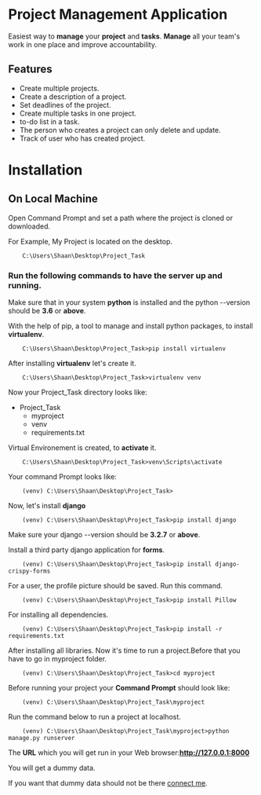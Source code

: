 # Project Management Application

Easiest way to **manage** your **project** and **tasks**. **Manage** all your team's work in one place and improve accountability.

## Features

* Create multiple projects.
* Create a description of a project.
* Set deadlines of the project.
* Create multiple tasks in one project.
* to-do list in a task.
* The person who creates a project can only delete and update.
* Track of user who has created project.

# Installation

## On Local Machine

Open Command Prompt and set a path where the project is cloned or downloaded.

For Example, My Project is located on the desktop.

```Command Prompt
    C:\Users\Shaan\Desktop\Project_Task
```

### Run the following commands to have the server up and running.

Make sure that in your system **python** is installed and the python --version should be **3.6** or **above**.

With the help of pip, a tool to manage and install python packages, to install **virtualenv**.

```Command Prompt
    C:\Users\Shaan\Desktop\Project_Task>pip install virtualenv
```
After installing **virtualenv** let's create it.

```Command Prompt
    C:\Users\Shaan\Desktop\Project_Task>virtualenv venv
```

Now your Project_Task directory looks like:

* Project_Task
    * myproject
    * venv
    * requirements.txt

Virtual Environement is created, to **activate** it.

```Command Prompt
    C:\Users\Shaan\Desktop\Project_Task>venv\Scripts\activate
```

Your command Prompt looks like:

```Command Prompt
    (venv) C:\Users\Shaan\Desktop\Project_Task>
```

Now, let's install **django**

```Command Prompt
    (venv) C:\Users\Shaan\Desktop\Project_Task>pip install django
```

Make sure your django --version should be **3.2.7** or **above**.

Install a third party django application for **forms**.

```Command Prompt
    (venv) C:\Users\Shaan\Desktop\Project_Task>pip install django-crispy-forms
```

For a user, the profile picture should be saved. Run this command.

```Command Prompt
    (venv) C:\Users\Shaan\Desktop\Project_Task>pip install Pillow
```

For installing all dependencies.

```Command Prompt
    (venv) C:\Users\Shaan\Desktop\Project_Task>pip install -r requirements.txt
```

After installing all libraries. Now it's time to run a project.Before that you have to go in myproject folder.

```Command Prompt
    (venv) C:\Users\Shaan\Desktop\Project_Task>cd myproject
```

Before running your project your **Command Prompt** should look like:

```Command Prompt
    (venv) C:\Users\Shaan\Desktop\Project_Task\myproject
```

Run the command below to run a project at localhost.

```Command Prompt
    (venv) C:\Users\Shaan\Desktop\Project_Task\myproject>python manage.py runserver
```

The **URL** which you will get run in your Web browser:**http://127.0.0.1:8000**

You will get a dummy data.

If you want that dummy data should not be there [connect me](https://www.linkedin.com/in/aadil-kadiwal).